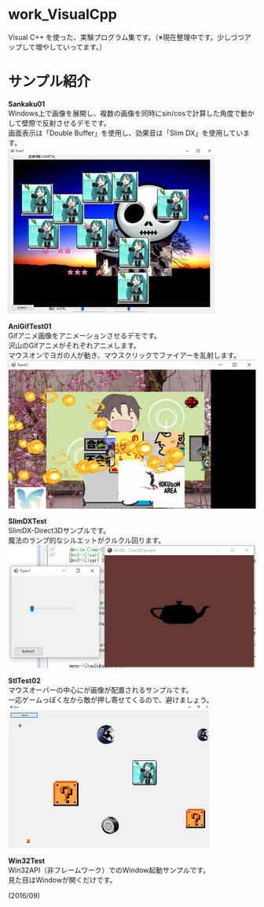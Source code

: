 # work_VisualCpp
Visual C++ を使った、実験プログラム集です。（※現在整理中です。少しづつアップして増やしていってます。）  

# サンプル紹介
**Sankaku01**  
Windows上で画像を展開し、複数の画像を同時にsin/cosで計算した角度で動かして壁際で反射させるデモです。  
画面表示は「Double Buffer」を使用し、効果音は「Slim DX」を使用しています。  
![ss1](Sankaku_ss_1.jpg)  

**AniGifTest01**  
Gifアニメ画像をアニメーションさせるデモです。  
沢山のGifアニメがそれぞれアニメします。  
マウスオンでヨガの人が動き、マウスクリックでファイアーを乱射します。  
![ss2](./AniGifTest01_ss_1.jpg)  

**SlimDXTest**  
SlimDX-Direct3Dサンプルです。  
魔法のランプ的なシルエットがクルクル回ります。  
![ss1](./SlimDXTest_ss_1.jpg)  

**StlTest02**  
マウスオーバーの中心にが画像が配置されるサンプルです。  
一応ゲームっぽく左から敵が押し寄せてくるので、避けましょう。  
![ss1](./StlTest02_ss_1.jpg)  

**Win32Test**  
Win32API（非フレームワーク）でのWindow起動サンプルです。  
見た目はWindowが開くだけです。  

(2016/09)
